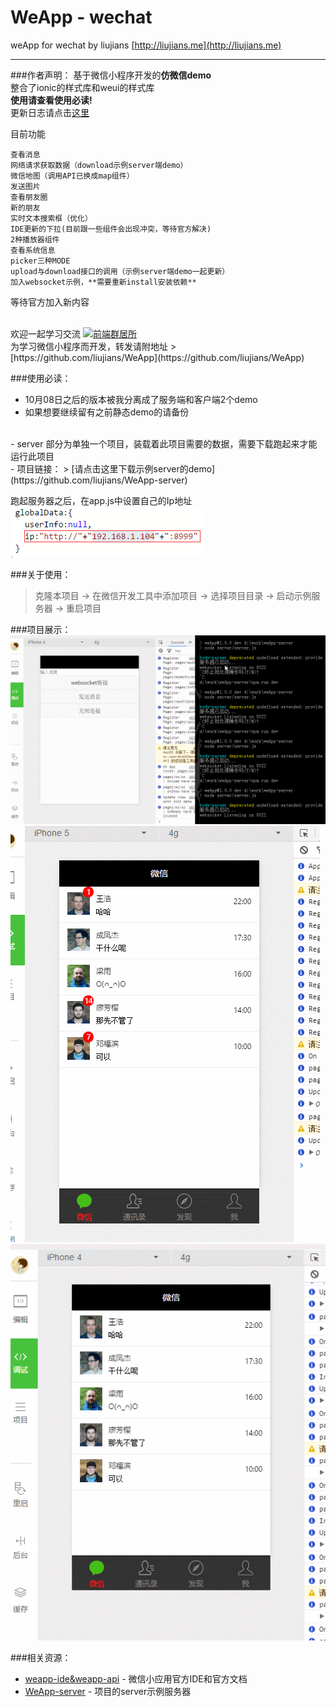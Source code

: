 # WeApp - wechat
weApp for wechat by liujians [http://liujians.me](http://liujians.me)
<hr/>


###作者声明：
基于微信小程序开发的**仿微信demo**
<br/>
整合了ionic的样式库和weui的样式库
<br/>
**使用请查看使用必读!**
<br/>
更新日志请点击[这里](./update.md)

目前功能

    查看消息
	网络请求获取数据（download示例server端demo）
    微信地图（调用API已换成map组件）
    发送图片
    查看朋友圈
    新的朋友
	实时文本搜索框（优化）
	IDE更新的下拉(目前跟一些组件会出现冲突，等待官方解决)
	2种播放器组件
	查看系统信息
	picker三种MODE
	upload与download接口的调用（示例server端demo一起更新）
	加入websocket示例，**需要重新install安装依赖**



等待官方加入新内容

<br/>
欢迎一起学习交流
<a target="_blank" href="http://shang.qq.com/wpa/qunwpa?idkey=9bcf9f7be59b471456c1feec466dab4d54da7ab35c834b8e821ec17177fb33b3"><img border="0" src="http://pub.idqqimg.com/wpa/images/group.png" alt="前端群居所" title="前端群居所"></a>

<br/>
为学习微信小程序而开发，转发请附地址
> [https://github.com/liujians/WeApp](https://github.com/liujians/WeApp)


###使用必读：
- 10月08日之后的版本被我分离成了服务端和客户端2个demo
- 如果想要继续留有之前静态demo的请备份
<br/>
- server 部分为单独一个项目，装载着此项目需要的数据，需要下载跑起来才能运行此项目
<br/>
- 项目链接：
> [请点击这里下载示例server的demo](https://github.com/liujians/WeApp-server)

跑起服务器之后，在app.js中设置自己的Ip地址
<br/>
![image](./ipconfig.png)

###关于使用：
> 克隆本项目 -> 在微信开发工具中添加项目 -> 选择项目目录 -> 启动示例服务器 -> 重启项目


###项目展示：
![image](./GIF_3.gif)
![image](./GIF.gif)
![image](./GIF_2.gif)


###相关资源：
- [weapp-ide&weapp-api](https://mp.weixin.qq.com/debug/wxadoc/dev/devtools/download.html?t=1476197490095) - 微信小应用官方IDE和官方文档
- [WeApp-server](https://github.com/liujians/WeApp-server) - 项目的server示例服务器

